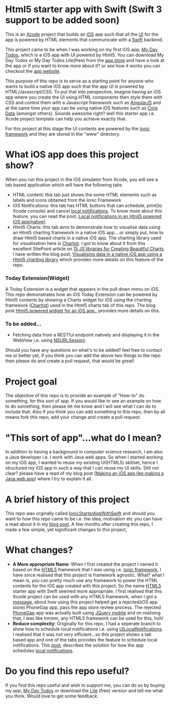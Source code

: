 Html5 starter app with Swift (Swift 3 support to be added soon)
========================
This is an [Xcode] project that builds an [iOS] app such that all the [UI] for the app is powered by HTML elements that communicate with a [Swift] backend.

This project came to be when I was working on my first iOS app; [My Day Todos], which is a iOS app with UI powered by Html5. You can download My Day Todos or My Day Todos Lite(free) from the [app store] and have a look at the app or if you want to know more about it? or see how it works you can checkout the [app website].

This purpose of this repo is to serve as a starting point for anyone who wants to build a native iOS app such that the app UI is powered by HTML/Javascript/CSS. To put that into perspective, imagine having an iOS app where you create the UI using HTML components then style them with CSS and control them with a Javascript framework such as [AngularJS] and at the same time your app can be using native iOS features such as [Core Data] (amongst others). Sounds awesome right? well this starter app i.e. Xcode project template can help you achieve exactly that.

For this project at this stage the UI contents are powered by the [Ionic framework] and they are stored in the "www" directory.

# What iOS app does this project show?
When you run this project in the iOS simulator from Xcode, you will see a tab based application which will have the following tabs
- HTML content: this tab just shows the some HTML elements such as labels and icons obtained from the Ionic Framework
- iOS Notifications: this tab has HTML buttons that can schedule, print(to Xcode console) and cancel [local notifications]. To know more about this feature, you can read the post, [Local notifications in an Html5 powered iOS app(native)].
- Html5 Charts: this tab aims to demonstrate how to visualise data using an Html5 charting framework in a native iOS app....or simply put, how to draw Html5 based charts in a native iOS app. The charting library used for visualisation here is [Chartist]. I got to know about it from this excellent SitePoint article on [15 JS libraries for Creating Beautiful Charts]. I have written the blog post, [Visualising data in a native iOS app using a Html5 charting library] which provides more details on this feature of the repo.

### Today Extension(Widget) 
A Today Extension is a widget that appears in the pull down menu on iOS. This repo demonstrates how an iOS Today Extension can be powered by Html5 contents by showing a Charts widget for iOS using the charting framework ([Chartist]) used in the Html5 charts tab of this repo. The blog post [Html5 powered widget for an iOS app..] provides more details on this.

### To be added...
- Fetching data from a RESTful endpoint natively and displaying it in the WebView i.e. using [NSURLSession]

Should you have any questions on what's to be added? feel free to contact me or better yet, if you think you can add the above two things to the repo then please do and create a pull request, that would be great!

# Project goal
The objective of this repo is to provide an example of "How-to" do something, for this sort of app. If you would like to see an example on how to do something, then please let me know and I will see what I can do to include that. Also if you think you can add something to this repo, then by all means fork this repo, add your change and create a pull request.

# "This sort of app"...what do I mean?
In addition to having a background in computer science research, I am also a Java developer i.e. I work with Java web apps. So when I started working on my iOS app, I wanted to reuse my existing UI(HTML5) skillset, hence I structured my iOS app in such a way that I can reuse my UI skills. Still not clear? please have a read of my blog post ([Making an iOS app like making a Java web app]) where I try to explain it all.

# A brief history of this project
This repo was orginally called [IonicStarterAppWithSwift] and should you want to how this repo came to be i.e. the idea, motivation etc you can have a read about it in my [blog post]. A few months after creating this repo, I made a few simple, yet significant changes to this project,

# What changes?
- **A More appropriate Name**: When I first created the project I named it based on the [HTML5] framework that I was using i.e. [Ionic framework], I have since realised that this project is framework agnostic. What? what I mean is, you can pretty much use any framework to power the HTML contents for the iOS app created with this project. So the name [HTML5] starter app with Swift seemed more appropriate. I first realised that this Xcode project can be used with any HTML5 framework, when I got a [message], about how using this project helped get a rejected(iOS app store) PhoneGap app, pass the app store review process. The rejected [PhoneGap] app was actually built using [JQuery mobile] and on realising that, I was like hmmm, any HTML5 framework can be used for this, huh!
- **Reduce complexity**: Originally for this repo, I had a seperate branch to show how to schedule local notifications i.e. using [UILocalNotifications]. I realised that it was not very efficient...so this project shows a tab based app and one of the tabs provides the feature to schedule local notifications. This [post], describes the solution for how the app schedules [local notifications].

# Do you find this repo useful?
If you find this repo useful and wish to support me, you can do so by buying my app, [My Day Todos] or download the [Lite] (free) version and tell me what you think. Would love to get some feedback.

[Lite]: https://itunes.apple.com/us/app/my-day-todos-lite-todolist/id1066820078?mt=8

[Html5 powered widget for an iOS app..]: http://captaindanko.blogspot.com.au/2016/03/html5-based-widget-for-ios-app-today.html

[Visualising data in a native iOS app using a Html5 charting library]: http://captaindanko.blogspot.com.au/2015/11/visualising-data-in-native-ios-app.html

[Local notifications in an Html5 powered iOS app(native)]: http://captaindanko.blogspot.com.au/2015/02/local-notifications-in-ios7-compliant.html

[Today extension]: https://developer.apple.com/library/ios/documentation/General/Conceptual/ExtensibilityPG/NotificationCenter.html
[NSURLSession]:https://developer.apple.com/library/ios/documentation/Foundation/Reference/NSURLSession_class/
[15 JS libraries for Creating Beautiful Charts]:http://www.sitepoint.com/15-best-javascript-charting-libraries/
[Chartist]:http://gionkunz.github.io/chartist-js/
[YouTube]:https://www.youtube.com/watch?v=NATL8s3949g
[app website]: http://www.mydaytodos.com
[My Day Todos]: https://itunes.apple.com/app/my-day-todos-todolist-that/id1020072048
[app store]: https://itunes.apple.com/app/my-day-todos-todo-list-alarms/id1020072048
[Making an iOS app like making a Java web app]:http://captaindanko.blogspot.com.au/2015/06/making-ios-app-like-making-java-web-app.html
[chart]:https://en.wikipedia.org/wiki/Chart
[Core Data]: https://en.wikipedia.org/wiki/Core_Data
[AngularJS]: https://angularjs.org/
[HTML5]:https://en.wikipedia.org/wiki/HTML5
[UI]:https://en.wikipedia.org/wiki/User_interface
[JQuery mobile]:https://jquerymobile.com/
[PhoneGap]:http://phonegap.com/
[message]: http://captaindanko.blogspot.com.au/2015/01/struggling-to-fit-rejected-phonegap.html
[UILocalNotifications]:https://developer.apple.com/library/ios/documentation/iPhone/Reference/UILocalNotification_Class/
[local notifications]: https://developer.apple.com/library/ios/documentation/iPhone/Reference/UILocalNotification_Class/
[iOS]: https://en.wikipedia.org/wiki/IOS
[Swift]: https://developer.apple.com/swift/
[Xcode]: https://developer.apple.com/xcode/
[IonicStarterAppWithSwift]: https://github.com/cptdanko/IonicStarterAppWithSwift
[Ionic framework]:http://ionicframework.com/
[blog post]: http://captaindanko.blogspot.com.au/2014/10/xcode-starter-project-with-ionic-html5.html
[post]: http://captaindanko.blogspot.com.au/2015/02/local-notifications-in-ios7-compliant.html

